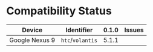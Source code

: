 # Compatibility Status

| Device         | Identifier       | 0.1.0 | Issues |
| -------------- |:----------------:|:-----:|--------|
| Google Nexus 9 | `htc`/`volantis` | 5.1.1 | |
